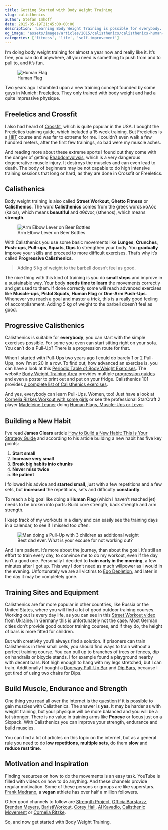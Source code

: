 ```yaml
---
title: Getting Started with Body Weight Training
slug: calisthenics
author: Stefan Imhoff
date: 2015-05-19T21:45:00+00:00
description: 'Learning Body Weight Training is possible for everybody. It’s free, you can do it anywhere, you need no gym or expensive equipment to train and you can improve constantly.'
og_image: 'assets/images/articles/2015/calisthenics/calisthenics-human-flag.jpg'
categories: ['fitness', 'life', 'self-improvement']
---
```


I’m doing body weight training for almost a year now and really like it. It’s free, you can do it anywhere, all you need is something to push from and to pull to, and it’s fun.

<figure class="image-figure">
<img src="/assets/images/articles/2015/calisthenics/calisthenics-human-flag.jpg" alt="Human Flag">
<figcaption>
Human Flag
</figcaption>
</figure>

Two years ago I stumbled upon a new training concept founded by some guys in Munich: [Freeletics]. They only trained with body weight and had a quite impressive physique.

[freeletics]: https://www.freeletics.com/

## Freeletics and Crossfit

I also had heard of [Crossfit], which is quite popular in the USA. I bought the Freeletics training guide, which included a 15 week training. But Freeletics is a <abbr title="High-Intensity Interval Training">HIIT</abbr> course and was far to extreme for me. I couldn’t even walk a few hundred meters, after the first few trainings, so bad were my muscle aches.

And reading more about these extreme sports I found out they come with the danger of getting [Rhabdomyolysis], which is a very dangerous degenerative muscle injury. It destroys the muscles and can even lead to death. The body of beginners may be not capable to do high intensive training sessions that long or hard, as they are done in Crossfit or Freeletics.

[crossfit]: https://www.crossfit.com/
[rhabdomyolysis]: https://medium.com/@ericrobertson/crossfits-dirty-little-secret-97bcce70356d

## Calisthenics

Body weight training is also called **Street Workout**, **Ghetto Fitness** or **Calisthenics**. The word **Calisthenics** comes from the greek words καλός (kalos), which means **beautiful** and σθένος (sthenos), which means **strength**.

<figure class="image-figure">
<img src="/assets/images/articles/2015/calisthenics/calisthenics-arm-elbow-lever.jpg" alt="Arm Elbow Lever on Beer Bottles">
<figcaption>Arm Elbow Lever on Beer Bottles</figcaption>
</figure>

With Calisthenics you use some basic movements like **Lunges**, **Crunches**, **Push-ups**, **Pull-ups**, **Squats**, **Dips** to strengthen your body. You **gradually** improve your skills and proceed to more difficult exercises. That’s why it’s called **Progressive Calisthenics**.

<blockquote lang="en" class="pullquote">
<p>Adding 5 kg of weight to the barbell doesn’t feel as good.</p>
</blockquote>

The nice thing with this kind of training is you do **small steps** and improve in a sustainable way. Your body **needs time to learn** the movements correctly and get used to them. If done correctly some will reach advanced exercises like **Muscle-ups**, **Pistol Squats**, **Human Flag** or **One-Arm Push-Ups**. Whenever you reach a goal and master a trick, this is a really good feeling of accomplishment. Adding 5 kg of weight to the barbell doesn’t feel as good.

## Progressive Calisthenics

Calisthenics is suitable for **everybody**, you can start with the simple exercises possible. For some you even can start sitting right on your sofa. You can’t do a Pull-Up? There is a progression route for that.

When I started with Pull-Ups two years ago I could do barely 1 or 2 Pull-Ups, now I’m at 20 in a row. To find out, how advanced an exercise is, you can have a look at this [Periodic Table of Body Weight Exercises]. The website [Body Weight Training Area] provides multiple [progression guides] and even a poster to print out and put on your fridge. Calisthenics 101 provides [a complete list of Calisthenics exercises].

And yes, everybody can learn Pull-Ups. Women, too! Just have a look at [Cornelia Rizkes Workout with some girls] or see the professional StarCraft 2 player [Madeleine Leaner] doing [Human Flags, Muscle-Ups or Lever].

[periodic table of body weight exercises]: http://strength.stack52.com/periodic-table-of-bodyweight-exercises/
[body weight training area]: https://bodyweighttrainingarena.com/
[progression guides]: https://bodyweighttrainingarena.com/progressive-calisthenics/
[a complete list of calisthenics exercises]: https://www.calisthenics-101.co.uk/blogs/a-complete-list-of-calisthenics-exercises
[cornelia rizkes workout with some girls]: https://www.youtube.com/watch?v=FfClYaCzx5U
[madeleine leaner]: https://www.youtube.com/user/MaddeLisk
[human flags, muscle-ups or lever]: https://www.youtube.com/watch?v=-ag2gAcbp9M

## Building a New Habit

I’ve read **James Clears** article [How to Build a New Habit: This is Your Strategy Guide] and according to his article building a new habit has five key points:

1.  **Start small**
2.  **Increase very small**
3.  **Break big habits into chunks**
4.  **Never miss twice**
5.  **Be patient**

I followed his advice and **started small**, just with a few repetitions and a few sets, but **increased** the repetitions, sets and difficulty **constantly**.

To reach a big goal like doing a **Human Flag** (which I haven’t reached jet) needs to be broken into parts: Build core strength, back strength and arm strength.

I keep track of my workouts in a diary and can easily see the training days in a calendar, to see if I missed too often.

<figure class="image-figure">
<img src="/assets/images/articles/2015/calisthenics/calisthenics-best-dad-ever.jpg" alt="Man doing a Pull-Up with 3 children as additional weight">
<figcaption>
Best dad ever. What is your excuse for not working out?
</figcaption>
</figure>

And I am patient. It’s more about the journey, than about the goal. It’s still an effort to train every day, to convince me to do my workout, even if the day isn’t a good one. Personally I decided to **train early in the morning**, a few minutes after I got up. This way I don’t need as much willpower as I would in the evening. Unfortunately we are all victims to [Ego Depletion], and later in the day it may be completely gone.

[how to build a new habit: this is your strategy guide]: https://jamesclear.com/habit-guide
[ego depletion]: https://en.wikipedia.org/wiki/Ego_depletion

## Training Sites and Equipment

Calisthenics are far more popular in other countries, like Russia or the United States, where you will find a lot of good outdoor training courses. Working out is every day life, as you can see in this [Street Workout video from Ukraine]. In Germany this is unfortunately not the case. Most German cities don’t provide good outdoor training courses, and if they do, the height of bars is more fitted for children.

But with creativity you’ll always find a solution. If prisoners can train Calisthenics in their small cells, you should find ways to train without a perfect training course. You can pull up to branches of trees or fences, dip on handrails or bicycle stands. I for example found a playground nearby with decent bars. Not high enough to hang with my legs stretched, but I can train. Additionally I bought a [Doorway Pull-Up Bar] and [Dip Bars], because I got tired of using two chairs for Dips.

[street workout video from ukraine]: https://www.youtube.com/watch?v=bvLQZVnz5WM
[doorway pull-up bar]: http://www.amazon.de/gp/product/B00EZ24BC2?ie=UTF8&tag=kogakurede-21&linkCode=as2&camp=1638&creative=6742&creativeASIN=3924862397
[dip bars]: http://www.amazon.de/gp/product/B0088I92VY?ie=UTF8&tag=kogakurede-21&linkCode=as2&camp=1638&creative=6742&creativeASIN=3924862397

## Build Muscle, Endurance and Strength

One thing you read all over the internet is the question if it is possible to gain muscles with Calisthenics. The answer is **yes**. It may be harder as with weight training, but your physique will be more balanced and you will be a lot stronger. There is no value in training arms like **Popeye** or focus just on a Sixpack. With Calisthenics you can improve your strength, endurance and build muscles.

You can find a lot of articles on this topic on the internet, but as a general rule you need to do **low repetitions**, **multiple sets**, do them **slow** and **reduce rest time**.

## Motivation and Inspiration

Finding resources on how to do the movements is an easy task. YouTube is filled with videos on how to do anything. And these channels provide regular motivation. Some of these persons or groups are like superstars. [Frank Medrano], a **vegan** athlete has over half a million followers.

Other good channels to follow are [Strength Project], [OfficialBarstarzz], [Brendan Meyers], [BaristiWorkout], [Corey Hall], [Al Kavadlo], [Calisthenic Movement] or [Cornelia Ritzke].

So, and now get started with Body Weight Training.

[frank medrano]: https://www.youtube.com/watch?v=mvJHw64fxgQ
[strength project]: https://www.youtube.com/user/strengthproject
[officialbarstarzz]: https://www.youtube.com/user/OfficialBarstarzz
[brendan meyers]: https://www.youtube.com/user/leftyjrpro
[baristiworkout]: https://www.youtube.com/user/baristiworkout
[corey hall]: https://www.youtube.com/user/cth38881
[al kavadlo]: https://www.youtube.com/user/alkavadlo
[calisthenic movement]: https://www.youtube.com/user/Calisthenicmovement
[cornelia ritzke]: https://www.youtube.com/user/ConnyBerlin
